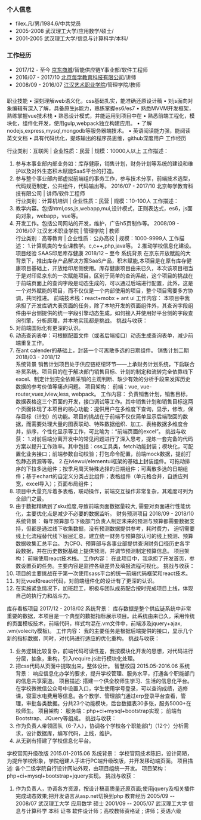 ### 个人信息
- filex.凡/男/1984.6/中共党员
- 2005-2008 武汉理工大学/应用数学/硕士/
- 2001-2005 武汉理工大学/信息与计算科学/本科/

### 工作经历
- 2017/12 - 至今    [京东商城](https://www.jd.com)/智能供应链Y事业部/软件工程师 
- 2016/07 - 2017/10 [北京每学教育科技有限公司](http://www.itbull.cn/)/讲师
- 2008/09 - 2016/07 [江汉艺术职业学院](http://www.hbjhart.com/)/管理学院/教师

### 
职业技能
•	深刻理解web语义化，css基础扎实，能准确还原设计稿
•	对js面向对象编辑有深入了解，具备原生js能力，熟练掌握es6/es7
•	熟悉MVVM开发框架，熟练掌握vue技术栈
•	熟悉设计模式，并能运用到项目中在
•	熟悉前端工程化，模块化，组件化开发，使用gulp,webpack独立构建应用。
•	了解nodejs,express,mysql,mongodb等服务器端技术。
•	英语阅读能力强，能阅读英文文档
•	具有代码优化，提炼输出的程序员思维，github深度用户
工作经历

行业类别：互联网 | 企业性质：民营 | 规模：10000人以上 
工作描述：
1. 参与本事业部内部业务如：库存健康，销售计划，财务计划等系统的建设和维护以及对外生态积木赋能SaaS平台的打造。
2. 参与整个事业部内部虚拟前端组的事务工作，参与技术分享，前端技术选型，代码规范制定，公共组件，代码输出等。
2016/07 - 2017/10
北京每学教育科技有限公司 | 讲师/软件工程师  
行业类别：计算机培训 | 企业性质：民营 | 规模：10-100人 
工作描述：
1.	教学内容。包括html,css,js,webapp,mui,设计模式，正则表达式，es6，js面向对象，webapp，vue等。
2.	开发工作。包括公司网站的开发，维护，广告h5页制作等。
2008/09 - 2016/07 
江汉艺术职业学院 | 管理学院 | 教师  
行业类别：高等教育 | 企业性质：公办高校 | 规模：1000-9999人 
工作描述：
1.计算机类的专业课教学。c,c++,php,java等。
2.推动学校信息化建设。
项目经验
SAAS印尼库存健康  2018/12 – 至今
系统背景
在京东开放赋能的大背景下，推出库存产品解决方案SaaS产品，积木赋能,本项目是在原有库存健康项目基础上，开放给印尼侧使用。库存健康项目由来已久，本次该项目相当于是对印尼京东的一次赋能项目。区别于简单的查询系统，这个项目的挑战在于前端页面上的查询字段是动态生成的，可以通过后端进行配置，此外，这是一个对外赋能的项目，而不仅仅是一个内部使用的项目，整个项目需要多方协调，共同推进。
前端技术栈：react+mobx + ant ui
工作内容：
本项目中我承担了开发库销大表页面的任务，除了本地开发的页面组件外，其查询字段组件由平台侧提供的统一字段引擎动态生成，如何接入并使用好平台侧的字段查询引擎，分析原理，并本地实现都是挑战。
挑战与收获：
1.	对前端国际化有更深的认识。
2.	动态查询表单：可根据配置文件（或者后端接口）动态生成查询表单，减少前端重复工作。
3.	在ant calender的基础上，封装一个可离散多选的日期组件。
销售计划二期   2018/03 - 2018/12     
系统背景
	销售计划项目处于供应链枢纽环节——上承财务计划系统，下启联合补货系统。项目目的在于解决部门销售目标、计划的制定和流转完全依靠线下excel、制定计划完全依赖采销的主观判断、缺少有效的分析手段来发挥历史数据的参考价值等痛点问题。
项目架构：
	前端：vue, vue-router,vuex,iview,less, webpack。
工作内容：
负责销售计划，销售目标，数据表格这三个页面的开发，接口调试等工作。其中销售计划和销售目标这两个页面体现了本项目的核心功能：提供用户在多维度下查询，显示，修改，保存目标（计划）的功能。项目的挑战在于前端不仅仅简单显示后端取回的数据，而需要处理大量的图表联动、特殊数据组织、加工、表格数据多维度合并，排序，个性化显示等工作，可比喻为：“前端页面的excel”。
挑战与收获：
	1.对前后端分离开发中的常见问题进行了深入思考，提炼一套完备的代码方案以提升工作效率。其中包括：css工具类，fetch功能封装；模块化，可配置化业务接口；前端参数自动校验；打包命令配置，前端mock数据，提前打包静态资源等等。
	2.在iviewui/elementui框架的基础上封装组件。可拖动排序的下拉多选组件；按季月周天特殊选择的日期组件；可离散多选的日期组件；基于echart的自定义分类占比组件；表格组件（单元格合并，自适应列宽，excel导入）；页面布局组件；
3. 项目中大量充斥着多表格，联动操作，前端交互操作非常复杂，其难度可列为全部门之最。
4. 由于数据精确到了sku维度,导致前端页面数据量较大, 需要对页面进行性能优化，主要优化点是减少不必要的数据监听。
财务预测项目  2018/09 - 2018/10
系统背景：
	每年预算部与下级部门负责人制定未来的预测与预算都需要数据支持，但都是通过线下收集数据，没有预测数据提供参考，耗时费力，
迫切需要线上化流程替代线下层层汇总，建立统一财务与预算部认可的线上预测、预算数据收集汇总平台。 为CFO、预算部与各事业部提供查询财务口径历史各字段数据，并在历史数据基础上提供预测，并调节预测制定预算信息。
项目架构：
	前端使用react技术栈。
工作内容：
	在此项目中，我承担了开发首页，参数设置页的任务。主要内容是监控各级差异及填报流程可视化。
挑战与收获：
1.	项目的主要挑战在于第一次使用sass平台的统一前端代码框架和react技术。
2.	对比vue和react代码，对前端组件化的设计有了更深的认识。
3.	在实施紧急情况下，加班赶工，积极与团队成员配合按时完成项目上线，体现自己的执行力和战斗力。

库存看板项目  2017/12 - 2018/02
系统背景：
	库存数据是整个供应链系统中非常重要的数据，本项目是一个典型的数据指标展示项目。此系统由来已久，采用传统的页面模板技术，前端代码，样式均混在.vm文件中，前端涉及jquery+ajax, .vm(volecity模板)。
工作内容：
	我的主要任务是根据后端提供的接口，显示几个新的指标数据，同时，对代码进行适应的优化重构。
挑战与收获：
1.	业务逻辑比较复杂，前端代码可读性差，我按模块化开发的思想，对代码进行分层，抽象，重构，引入require.js进行模块化处理。
2.	把css代码从页面中提取出来，整体设计。
智慧校园  2015.05-2016.06 
系统背景：
响应信息化办学的要求，提升学校管理、服务水平，打通各个职能部门的信息共享渠道。
项目描述: 
搭建一个供全校师生学习、生活的信息化平台。在学校微微信公众号中设置入口，学生使用学号登录，可以查询成绩，选修课，寝室水电费用等信息。各个教学、管理部门通过erp登录平台查看，管理，审批各类数据。分共23个功能模块，后台数据表30多张，服务5000+在校师生。
项目架构：
服务端：php+ci+mysql+bootstrap实现； 前端有Bootstrap、JQuery等组成。 
挑战与收获：
1.	作为负责人带领团队（6-7人），协调各个学校各个职能部门（12个）分析需求，设计数据库，编写代码，上线，维护。
2.	从无到有搭建了学校信息化平台。

学校官网升级改版  2015.01-2015.06 
系统背景：
学校官网技术陈旧，设计简陋，为提升学校形象，学院组建人手进行PC端升级改版，并开发移动端页面。
项目描述: 
各个二级学院自行设计网站外观，由项目组统一开发。
项目架构：
php+ci+mysql+bootstrap+jquery实现。 
挑战与收获：
1.	作为负责人，协调各方资源，按设计稿高质量还原页面;使用jquery及相关插件完成动态效果;把开发语言从asp.net切换到php
教育经历
2005/09 -- 2008/07 武汉理工大学 应用数学       硕士 
2001/09 -- 2005/07 武汉理工大学 信息与计算科学 本科
证书
软件设计师；高校教师资格证 ; 讲师；英语六级

